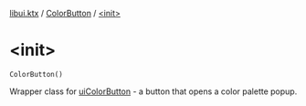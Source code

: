 [libui.ktx](../README.md) / [ColorButton](README.md) / [&lt;init&gt;](-init-.md)

# &lt;init&gt;

`ColorButton()`

Wrapper class for [uiColorButton](../../libui/ui-color-button.md) - a button that opens a color palette popup.

